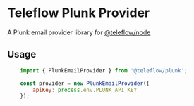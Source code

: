 # Teleflow Plunk Provider

A Plunk email provider library for [@teleflow/node](https://github.com/khulnasoft/teleflow)

## Usage

```javascript
    import { PlunkEmailProvider } from '@teleflow/plunk';

    const provider = new PlunkEmailProvider({
        apiKey: process.env.PLUNK_API_KEY
    });
```
